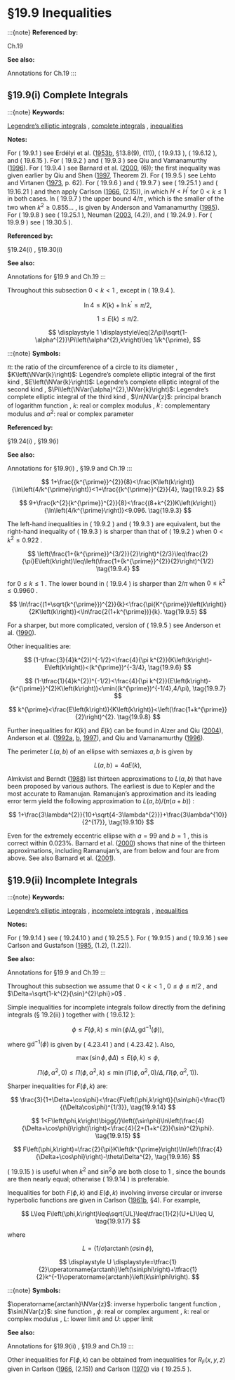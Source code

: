 # §19.9 Inequalities

:::{note}
**Referenced by:**

Ch.19

**See also:**

Annotations for Ch.19
:::


## §19.9(i) Complete Integrals

:::{note}
**Keywords:**

[Legendre’s elliptic integrals](http://dlmf.nist.gov/search/search?q=Legendre%20elliptic%20integrals) , [complete integrals](http://dlmf.nist.gov/search/search?q=complete%20integrals) , [inequalities](http://dlmf.nist.gov/search/search?q=inequalities)

**Notes:**

For ( 19.9.1 ) see Erdélyi et al. ([1953b](./bib/E.html#bib752 "Higher Transcendental Functions. Vol. II"), §13.8(9), (11)), ( 19.9.13 ), ( 19.6.12 ), and ( 19.6.15 ). For ( 19.9.2 ) and ( 19.9.3 ) see Qiu and Vamanamurthy ([1996](./bib/Q.html#bib1912 "Sharp estimates for complete elliptic integrals")). For ( 19.9.4 ) see Barnard et al. ([2000](./bib/B.html#bib195 "A monotonicity property involving F 2 3 and comparisons of the classical approximations of elliptical arc length"), (6)); the first inequality was given earlier by Qiu and Shen ([1997](./bib/Q.html#bib1911 "On two problems concerning means"), Theorem 2). For ( 19.9.5 ) see Lehto and Virtanen ([1973](./bib/L.html#bib2707 "Quasiconformal Mappings in the Plane"), p. 62). For ( 19.9.6 ) and ( 19.9.7 ) see ( 19.25.1 ) and ( 19.16.21 ) and then apply Carlson ([1966](./bib/C.html#bib429 "Some inequalities for hypergeometric functions"), (2.15)), in which $H<H^{\prime}$ for $0<k\leq 1$ in both cases. In ( 19.9.7 ) the upper bound $4/\pi$ , which is the smaller of the two when $k^{2}\geq 0.855\dots$ , is given by Anderson and Vamanamurthy ([1985](./bib/index.html#bib2705 "Inequalities for elliptic integrals")). For ( 19.9.8 ) see ( 19.25.1 ), Neuman ([2003](./bib/N.html#bib1711 "Bounds for symmetric elliptic integrals"), (4.2)), and ( 19.24.9 ). For ( 19.9.9 ) see ( 19.30.5 ).

**Referenced by:**

§19.24(i) , §19.30(i)

**See also:**

Annotations for §19.9 and Ch.19
:::

Throughout this subsection $0<k<1$ , except in ( 19.9.4 ).

<a id="E1"></a>

<a id="Ex1"></a>
$$
\displaystyle\ln 4 \displaystyle\leq K\left(k\right)+\ln k^{\prime}\leq\pi/2, \tag{19.9.1}
$$

<a id="Ex2"></a>
$$
\displaystyle 1 \displaystyle\leq E\left(k\right)\leq\pi/2.
$$

<a id="Ex3"></a>
$$
\displaystyle 1 \displaystyle\leq(2/\pi)\sqrt{1-\alpha^{2}}\Pi\left(\alpha^{2},k\right)\leq 1/k^{\prime},
$$

:::{note}
**Symbols:**

$\pi$: the ratio of the circumference of a circle to its diameter , $K\left(\NVar{k}\right)$: Legendre’s complete elliptic integral of the first kind , $E\left(\NVar{k}\right)$: Legendre’s complete elliptic integral of the second kind , $\Pi\left(\NVar{\alpha}^{2},\NVar{k}\right)$: Legendre’s complete elliptic integral of the third kind , $\ln\NVar{z}$: principal branch of logarithm function , $k$: real or complex modulus , $k^{\prime}$: complementary modulus and $\alpha^{2}$: real or complex parameter

**Referenced by:**

§19.24(i) , §19.9(i)

**See also:**

Annotations for §19.9(i) , §19.9 and Ch.19
:::


<a id="E2"></a>
$$
1+\frac{{k^{\prime}}^{2}}{8}<\frac{K\left(k\right)}{\ln\left(4/k^{\prime}\right)}<1+\frac{{k^{\prime}}^{2}}{4}, \tag{19.9.2}
$$


<a id="E3"></a>
$$
9+\frac{k^{2}{k^{\prime}}^{2}}{8}<\frac{(8+k^{2})K\left(k\right)}{\ln\left(4/k^{\prime}\right)}<9.096. \tag{19.9.3}
$$

The left-hand inequalities in ( 19.9.2 ) and ( 19.9.3 ) are equivalent, but the right-hand inequality of ( 19.9.3 ) is sharper than that of ( 19.9.2 ) when $0<k^{2}\leq 0.922$ .


<a id="E4"></a>
$$
\left(\frac{1+{k^{\prime}}^{3/2}}{2}\right)^{2/3}\leq\frac{2}{\pi}E\left(k\right)\leq\left(\frac{1+{k^{\prime}}^{2}}{2}\right)^{1/2} \tag{19.9.4}
$$

for $0\leq k\leq 1$ . The lower bound in ( 19.9.4 ) is sharper than $2/\pi$ when $0\leq k^{2}\leq 0.9960$ .


<a id="E5"></a>
$$
\ln\frac{(1+\sqrt{k^{\prime}})^{2}}{k}<\frac{\pi{K^{\prime}}\left(k\right)}{2K\left(k\right)}<\ln\frac{2(1+k^{\prime})}{k}. \tag{19.9.5}
$$

For a sharper, but more complicated, version of ( 19.9.5 ) see Anderson et al. ([1990](./bib/index.html#bib2706 "Functional inequalities for complete elliptic integrals and their ratios")).

Other inequalities are:


<a id="E6"></a>
$$
(1-\tfrac{3}{4}k^{2})^{-1/2}<\frac{4}{\pi k^{2}}(K\left(k\right)-E\left(k\right))<(k^{\prime})^{-3/4}, \tag{19.9.6}
$$


<a id="E7"></a>
$$
(1-\tfrac{1}{4}k^{2})^{-1/2}<\frac{4}{\pi k^{2}}(E\left(k\right)-{k^{\prime}}^{2}K\left(k\right))<\min((k^{\prime})^{-1/4},4/\pi), \tag{19.9.7}
$$


<a id="E8"></a>
$$
k^{\prime}<\frac{E\left(k\right)}{K\left(k\right)}<\left(\frac{1+k^{\prime}}{2}\right)^{2}. \tag{19.9.8}
$$

Further inequalities for $K\left(k\right)$ and $E\left(k\right)$ can be found in Alzer and Qiu ([2004](./bib/index.html#bib2635 "Monotonicity theorems and inequalities for the complete elliptic integrals")), Anderson et al. ([1992a](./bib/index.html#bib83 "Functional inequalities for hypergeometric functions and complete elliptic integrals"), [b](./bib/index.html#bib84 "Hypergeometric Functions and Elliptic Integrals"), [1997](./bib/index.html#bib85 "Conformal Invariants, Inequalities, and Quasiconformal Maps")), and Qiu and Vamanamurthy ([1996](./bib/Q.html#bib1912 "Sharp estimates for complete elliptic integrals")).

The perimeter $L(a,b)$ of an ellipse with semiaxes $a,b$ is given by


<a id="E9"></a>
$$
L(a,b)=4aE\left(k\right), \tag{19.9.9}
$$

Almkvist and Berndt ([1988](./bib/index.html#bib66 "Gauss, Landen, Ramanujan, the arithmetic-geometric mean, ellipses, π , and the Ladies Diary")) list thirteen approximations to $L(a,b)$ that have been proposed by various authors. The earliest is due to Kepler and the most accurate to Ramanujan. Ramanujan’s approximation and its leading error term yield the following approximation to $L(a,b)/(\pi(a+b))$ :


<a id="E10"></a>
$$
1+\frac{3\lambda^{2}}{10+\sqrt{4-3\lambda^{2}}}+\frac{3\lambda^{10}}{2^{17}}, \tag{19.9.10}
$$

Even for the extremely eccentric ellipse with $a=99$ and $b=1$ , this is correct within 0.023%. Barnard et al. ([2000](./bib/B.html#bib195 "A monotonicity property involving F 2 3 and comparisons of the classical approximations of elliptical arc length")) shows that nine of the thirteen approximations, including Ramanujan’s, are from below and four are from above. See also Barnard et al. ([2001](./bib/B.html#bib196 "Inequalities for the perimeter of an ellipse")).


## §19.9(ii) Incomplete Integrals

:::{note}
**Keywords:**

[Legendre’s elliptic integrals](http://dlmf.nist.gov/search/search?q=Legendre%20elliptic%20integrals) , [incomplete integrals](http://dlmf.nist.gov/search/search?q=incomplete%20integrals) , [inequalities](http://dlmf.nist.gov/search/search?q=inequalities)

**Notes:**

For ( 19.9.14 ) see ( 19.24.10 ) and ( 19.25.5 ). For ( 19.9.15 ) and ( 19.9.16 ) see Carlson and Gustafson ([1985](./bib/C.html#bib451 "Asymptotic expansion of the first elliptic integral"), (1.2), (1.22)).

**See also:**

Annotations for §19.9 and Ch.19
:::

Throughout this subsection we assume that $0<k<1$ , $0\leq\phi\leq\pi/2$ , and $\Delta=\sqrt{1-k^{2}{\sin}^{2}\phi}>0$ .

Simple inequalities for incomplete integrals follow directly from the defining integrals (§ 19.2(ii) ) together with ( 19.6.12 ):


<a id="E11"></a>
$$
\phi\leq F\left(\phi,k\right)\leq\min(\phi/\Delta,{\operatorname{gd}^{-1}}\left(\phi\right)), \tag{19.9.11}
$$

where ${\operatorname{gd}^{-1}}\left(\phi\right)$ is given by ( 4.23.41 ) and ( 4.23.42 ). Also,


<a id="E12"></a>
$$
\max(\sin\phi,\phi\Delta)\leq E\left(\phi,k\right)\leq\phi, \tag{19.9.12}
$$


<a id="E13"></a>
$$
\Pi\left(\phi,\alpha^{2},0\right)\leq\Pi\left(\phi,\alpha^{2},k\right)\leq\min(\Pi\left(\phi,\alpha^{2},0\right)/\Delta,\Pi\left(\phi,\alpha^{2},1\right)). \tag{19.9.13}
$$

Sharper inequalities for $F\left(\phi,k\right)$ are:


<a id="E14"></a>
$$
\frac{3}{1+\Delta+\cos\phi}<\frac{F\left(\phi,k\right)}{\sin\phi}<\frac{1}{(\Delta\cos\phi)^{1/3}}, \tag{19.9.14}
$$


<a id="E15"></a>
$$
1<F\left(\phi,k\right)\bigg{/}\left((\sin\phi)\ln\left(\frac{4}{\Delta+\cos\phi}\right)\right)<\frac{4}{2+(1+k^{2}){\sin}^{2}\phi}. \tag{19.9.15}
$$


<a id="E16"></a>
$$
F\left(\phi,k\right)=\frac{2}{\pi}K\left(k^{\prime}\right)\ln\left(\frac{4}{\Delta+\cos\phi}\right)-\theta\Delta^{2}, \tag{19.9.16}
$$

( 19.9.15 ) is useful when $k^{2}$ and ${\sin}^{2}\phi$ are both close to $1$ , since the bounds are then nearly equal; otherwise ( 19.9.14 ) is preferable.

Inequalities for both $F\left(\phi,k\right)$ and $E\left(\phi,k\right)$ involving inverse circular or inverse hyperbolic functions are given in Carlson ([1961b](./bib/C.html#bib425 "Some series and bounds for incomplete elliptic integrals"), §4). For example,


<a id="E17"></a>
$$
L\leq F\left(\phi,k\right)\leq\sqrt{UL}\leq\tfrac{1}{2}(U+L)\leq U, \tag{19.9.17}
$$

where

<a id="E18"></a>

<a id="Ex4"></a>
$$
\displaystyle L \displaystyle=(1/\sigma)\operatorname{arctanh}\left(\sigma\sin\phi\right), \tag{19.9.18}
$$

<a id="Ex5"></a>
$$
\displaystyle U \displaystyle=\tfrac{1}{2}\operatorname{arctanh}\left(\sin\phi\right)+\tfrac{1}{2}k^{-1}\operatorname{arctanh}\left(k\sin\phi\right).
$$

:::{note}
**Symbols:**

$\operatorname{arctanh}\NVar{z}$: inverse hyperbolic tangent function , $\sin\NVar{z}$: sine function , $\phi$: real or complex argument , $k$: real or complex modulus , $L$: lower limit and $U$: upper limit

**See also:**

Annotations for §19.9(ii) , §19.9 and Ch.19
:::

Other inequalities for $F\left(\phi,k\right)$ can be obtained from inequalities for $R_{F}\left(x,y,z\right)$ given in Carlson ([1966](./bib/C.html#bib429 "Some inequalities for hypergeometric functions"), (2.15)) and Carlson ([1970](./bib/C.html#bib430 "Inequalities for a symmetric elliptic integral")) via ( 19.25.5 ).
